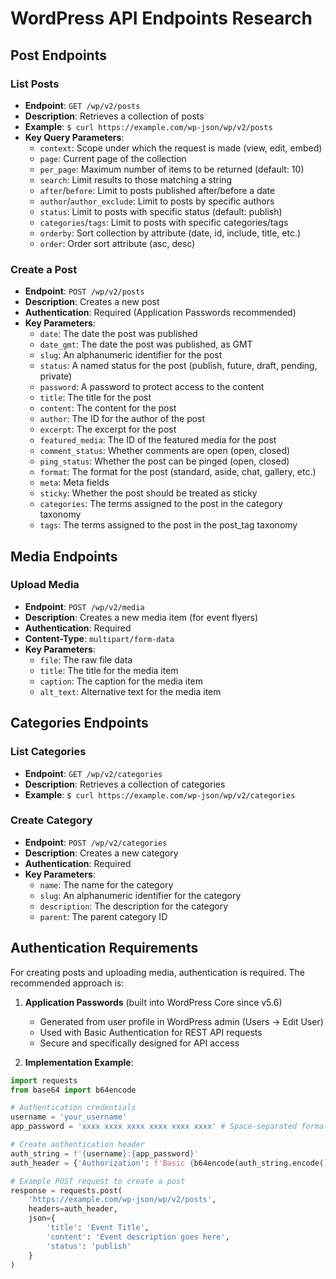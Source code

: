 # WordPress API Endpoints Research

## Post Endpoints

### List Posts
- **Endpoint**: `GET /wp/v2/posts`
- **Description**: Retrieves a collection of posts
- **Example**: `$ curl https://example.com/wp-json/wp/v2/posts`
- **Key Query Parameters**:
  - `context`: Scope under which the request is made (view, edit, embed)
  - `page`: Current page of the collection
  - `per_page`: Maximum number of items to be returned (default: 10)
  - `search`: Limit results to those matching a string
  - `after`/`before`: Limit to posts published after/before a date
  - `author`/`author_exclude`: Limit to posts by specific authors
  - `status`: Limit to posts with specific status (default: publish)
  - `categories`/`tags`: Limit to posts with specific categories/tags
  - `orderby`: Sort collection by attribute (date, id, include, title, etc.)
  - `order`: Order sort attribute (asc, desc)

### Create a Post
- **Endpoint**: `POST /wp/v2/posts`
- **Description**: Creates a new post
- **Authentication**: Required (Application Passwords recommended)
- **Key Parameters**:
  - `date`: The date the post was published
  - `date_gmt`: The date the post was published, as GMT
  - `slug`: An alphanumeric identifier for the post
  - `status`: A named status for the post (publish, future, draft, pending, private)
  - `password`: A password to protect access to the content
  - `title`: The title for the post
  - `content`: The content for the post
  - `author`: The ID for the author of the post
  - `excerpt`: The excerpt for the post
  - `featured_media`: The ID of the featured media for the post
  - `comment_status`: Whether comments are open (open, closed)
  - `ping_status`: Whether the post can be pinged (open, closed)
  - `format`: The format for the post (standard, aside, chat, gallery, etc.)
  - `meta`: Meta fields
  - `sticky`: Whether the post should be treated as sticky
  - `categories`: The terms assigned to the post in the category taxonomy
  - `tags`: The terms assigned to the post in the post_tag taxonomy

## Media Endpoints

### Upload Media
- **Endpoint**: `POST /wp/v2/media`
- **Description**: Creates a new media item (for event flyers)
- **Authentication**: Required
- **Content-Type**: `multipart/form-data`
- **Key Parameters**:
  - `file`: The raw file data
  - `title`: The title for the media item
  - `caption`: The caption for the media item
  - `alt_text`: Alternative text for the media item

## Categories Endpoints

### List Categories
- **Endpoint**: `GET /wp/v2/categories`
- **Description**: Retrieves a collection of categories
- **Example**: `$ curl https://example.com/wp-json/wp/v2/categories`

### Create Category
- **Endpoint**: `POST /wp/v2/categories`
- **Description**: Creates a new category
- **Authentication**: Required
- **Key Parameters**:
  - `name`: The name for the category
  - `slug`: An alphanumeric identifier for the category
  - `description`: The description for the category
  - `parent`: The parent category ID

## Authentication Requirements

For creating posts and uploading media, authentication is required. The recommended approach is:

1. **Application Passwords** (built into WordPress Core since v5.6)
   - Generated from user profile in WordPress admin (Users -> Edit User)
   - Used with Basic Authentication for REST API requests
   - Secure and specifically designed for API access

2. **Implementation Example**:
```python
import requests
from base64 import b64encode

# Authentication credentials
username = 'your_username'
app_password = 'xxxx xxxx xxxx xxxx xxxx xxxx' # Space-separated format from WP

# Create authentication header
auth_string = f'{username}:{app_password}'
auth_header = {'Authorization': f'Basic {b64encode(auth_string.encode()).decode()}'}

# Example POST request to create a post
response = requests.post(
    'https://example.com/wp-json/wp/v2/posts',
    headers=auth_header,
    json={
        'title': 'Event Title',
        'content': 'Event description goes here',
        'status': 'publish'
    }
)
```
